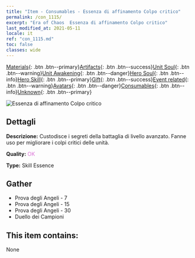 ```yaml
---
title: "Item - Consumables - Essenza di affinamento Colpo critico"
permalink: /con_1115/
excerpt: "Era of Chaos  Essenza di affinamento Colpo critico"
last_modified_at: 2021-05-11
locale: it
ref: "con_1115.md"
toc: false
classes: wide
---
```

 [Materials](/ItemsIT/){: .btn .btn--primary}[Artifacts](/ItemsIT/Artifacts/){: .btn .btn--success}[Unit Soul](/ItemsIT/UnitSoul/){: .btn .btn--warning}[Unit Awakening](/ItemsIT/UnitAwakening/){: .btn .btn--danger}[Hero Soul](/ItemsIT/HeroSoul/){: .btn .btn--info}[Hero Skill](/ItemsIT/HeroSkill/){: .btn .btn--primary}[Gift](/ItemsIT/Gift/){: .btn .btn--success}[Event related](/ItemsIT/Events/){: .btn .btn--warning}[Avatars](/ItemsIT/Avatars/){: .btn .btn--danger}[Consumables](/ItemsIT/Consumables/){: .btn .btn--info}[Unknown](/ItemsIT/Unknown/){: .btn .btn--primary}

 ![Essenza di affinamento Colpo critico](/images/t/i_7006.png)

## Dettagli
 **Descrizione:** Custodisce i segreti della battaglia di livello avanzato. Fanne uso per migliorare i colpi critici delle unità.

 **Quality:** <span style="color: #DA70D6">OK</span>

 **Type:** Skill Essence

## Gather

*    Prova degli Angeli - 7 
*    Prova degli Angeli - 15 
*    Prova degli Angeli - 30 
*    Duello dei Campioni 

## This item contains:

  None


